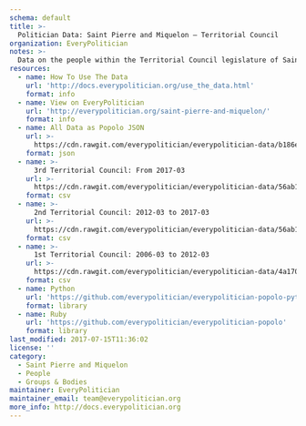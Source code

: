 ```yaml
---
schema: default
title: >-
  Politician Data: Saint Pierre and Miquelon — Territorial Council
organization: EveryPolitician
notes: >-
  Data on the people within the Territorial Council legislature of Saint Pierre and Miquelon.
resources:
  - name: How To Use The Data
    url: 'http://docs.everypolitician.org/use_the_data.html'
    format: info
  - name: View on EveryPolitician
    url: 'http://everypolitician.org/saint-pierre-and-miquelon/'
    format: info
  - name: All Data as Popolo JSON
    url: >-
      https://cdn.rawgit.com/everypolitician/everypolitician-data/b186e0a4f41a56165a62c4a70207b33fdecd8c27/data/Saint_Pierre_and_Miquelon/Territorial_Council/ep-popolo-v1.0.json
    format: json
  - name: >-
      3rd Territorial Council: From 2017-03
    url: >-
      https://cdn.rawgit.com/everypolitician/everypolitician-data/56ab148d3f3b87292c1f4af9d41b269c798c4ae4/data/Saint_Pierre_and_Miquelon/Territorial_Council/term-2017.csv
    format: csv
  - name: >-
      2nd Territorial Council: 2012-03 to 2017-03
    url: >-
      https://cdn.rawgit.com/everypolitician/everypolitician-data/56ab148d3f3b87292c1f4af9d41b269c798c4ae4/data/Saint_Pierre_and_Miquelon/Territorial_Council/term-2012.csv
    format: csv
  - name: >-
      1st Territorial Council: 2006-03 to 2012-03
    url: >-
      https://cdn.rawgit.com/everypolitician/everypolitician-data/4a17069e70b7814a095a85c8a0f4ecb47e5b51ac/data/Saint_Pierre_and_Miquelon/Territorial_Council/term-2006.csv
    format: csv
  - name: Python
    url: 'https://github.com/everypolitician/everypolitician-popolo-python'
    format: library
  - name: Ruby
    url: 'https://github.com/everypolitician/everypolitician-popolo'
    format: library
last_modified: 2017-07-15T11:36:02
license: ''
category:
  - Saint Pierre and Miquelon
  - People
  - Groups & Bodies
maintainer: EveryPolitician
maintainer_email: team@everypolitician.org
more_info: http://docs.everypolitician.org
---
```


